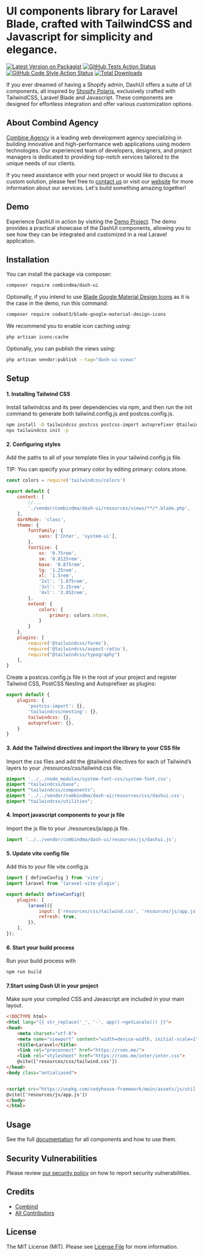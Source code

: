 # UI components library for Laravel Blade, crafted with TailwindCSS and Javascript for simplicity and elegance.

[![Latest Version on Packagist](https://img.shields.io/packagist/v/combindma/dash-ui.svg?style=flat-square)](https://packagist.org/packages/combindma/dash-ui)
[![GitHub Tests Action Status](https://img.shields.io/github/actions/workflow/status/combindma/dash-ui/run-tests.yml?branch=main&label=tests&style=flat-square)](https://github.com/combindma/dash-ui/actions?query=workflow%3Arun-tests+branch%3Amain)
[![GitHub Code Style Action Status](https://img.shields.io/github/actions/workflow/status/combindma/dash-ui/fix-php-code-style-issues.yml?branch=main&label=code%20style&style=flat-square)](https://github.com/combindma/dash-ui/actions?query=workflow%3A"Fix+PHP+code+style+issues"+branch%3Amain)
[![Total Downloads](https://img.shields.io/packagist/dt/combindma/dash-ui.svg?style=flat-square)](https://packagist.org/packages/combindma/dash-ui)


If you ever dreamed of having a Shopify admin, DashUI offers a suite of UI components, all inspired by [Shopify Polaris](https://polaris.shopify.com/components), exclusively crafted with TailwindCSS, Laravel Blade and Javascript. These components are designed for effortless integration and offer various customization options.

## About Combind Agency

[Combine Agency](https://combind.ma?utm_source=github&utm_medium=banner&utm_campaign=package_name) is a leading web development agency specializing in building innovative and high-performance web applications using modern technologies. Our experienced team of developers, designers, and project managers is dedicated to providing top-notch services tailored to the unique needs of our clients.

If you need assistance with your next project or would like to discuss a custom solution, please feel free to [contact us](mailto:hello@combind.ma) or visit our [website](https://combind.ma?utm_source=github&utm_medium=banner&utm_campaign=package_name) for more information about our services. Let's build something amazing together!

## Demo
Experience DashUI in action by visiting the [Demo Project](https://github.com/combindma/demo-dashui). The demo provides a practical showcase of the DashUI components, allowing you to see how they can be integrated and customized in a real Laravel application.

## Installation

You can install the package via composer:

```bash
composer require combindma/dash-ui
```

Optionally, if you intend to use [Blade Google Material Design Icons](https://github.com/codeat3/blade-google-material-design-icons) as it is the case in the demo, run this command:

```bash
composer require codeat3/blade-google-material-design-icons
```

We recommend you to enable icon caching using:
```bash
php artisan icons:cache
```

Optionally, you can publish the views using:

```bash
php artisan vendor:publish --tag="dash-ui-views"
```

## Setup

#### 1. Installing Tailwind CSS
Install tailwindcss and its peer dependencies via npm, and then run the init command to generate both tailwind.config.js and postcss.config.js.
```bash
npm install -D tailwindcss postcss postcss-import autoprefixer @tailwindcss/aspect-ratio @tailwindcss/forms @tailwindcss/typography system-font-css
npx tailwindcss init -p
```

#### 2. Configuring styles
Add the paths to all of your template files in your tailwind.config.js file.

TIP: You can specify your primary color by editing primary: colors.stone.
```javascript
const colors = require('tailwindcss/colors')

export default {
    content: [
        //...
        './vendor/combindma/dash-ui/resources/views/**/*.blade.php',
    ],
    darkMode: 'class',
    theme: {
        fontFamily: {
            sans: ['Inter', 'system-ui'],
        },
        fontSize: {
            xs: '0.75rem',
            sm: '0.8125rem',
            base: '0.875rem',
            lg: '1.25rem',
            xl: '1.5rem',
            '2xl': '1.875rem',
            '3xl': '2.25rem',
            '4xl': '3.052rem',
        },
        extend: {
            colors: {
                primary: colors.stone,
            }
        }
    },
    plugins: [
        require('@tailwindcss/forms'),
        require('@tailwindcss/aspect-ratio'),
        require("@tailwindcss/typography")
    ],
}
```

Create a postcss.config.js file in the root of your project and register Tailwind CSS, PostCSS Nesting and Autoprefixer as plugins:
```javascript
export default {
    plugins: {
        'postcss-import': {},
        'tailwindcss/nesting': {},
        tailwindcss: {},
        autoprefixer: {},
    }
}
```

#### 3. Add the Tailwind directives and import the library to your CSS file
Import the css files and add the @tailwind directives for each of Tailwind’s layers to your ./resources/css/tailwind.css file.
```css
@import '../../node_modules/system-font-css/system-font.css';
@import "tailwindcss/base";
@import "tailwindcss/components";
@import '../../vendor/combindma/dash-ui/resources/css/dashui.css';
@import "tailwindcss/utilities";
```

#### 4. Import javascript components to your js file
Import the js file to your ./resources/js/app.js file.
```javascript
import '../../vendor/combindma/dash-ui/resources/js/dashui.js';
```

#### 5. Update vite config file
Add this to your file vite.config.js
```javascript
import { defineConfig } from 'vite';
import laravel from 'laravel-vite-plugin';

export default defineConfig({
    plugins: [
        laravel({
            input: ['resources/css/tailwind.css', 'resources/js/app.js'],
            refresh: true,
        }),
    ],
});
```

#### 6. Start your build process
Run your build process with
```bash
npm run build
```

#### 7.Start using Dash UI in your project
Make sure your compiled CSS and Javascript are included in your main layout.
```html
<!DOCTYPE html>
<html lang="{{ str_replace('_', '-', app()->getLocale()) }}">
<head>
    <meta charset="utf-8">
    <meta name="viewport" content="width=device-width, initial-scale=1">
    <title>Laravel</title>
    <link rel="preconnect" href="https://rsms.me/">
    <link rel="stylesheet" href="https://rsms.me/inter/inter.css">
    @vite(['resources/css/tailwind.css'])
</head>
<body class="antialiased">


<script src="https://unpkg.com/codyhouse-framework/main/assets/js/util.js"></script>
@vite(['resources/js/app.js'])
</body>
</html>
```

## Usage
See the full [documentation](https://combind.notion.site/Dash-UI-288a0eaa11854c69acae5da7842ee788?pvs=4) for all components and how to use them.

## Security Vulnerabilities

Please review [our security policy](../../security/policy) on how to report security vulnerabilities.

## Credits

- [Combind](https://github.com/Combind)
- [All Contributors](../../contributors)

## License

The MIT License (MIT). Please see [License File](LICENSE.md) for more information.
